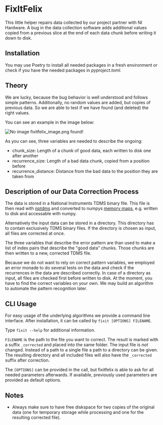 # FixItFelix

This little helper repairs data collected by our project partner with NI Hardware. A bug in the data collection software adds additional values copied from a previous slice at the end of each data chunk before writing it down to disk.

## Installation

You may use Poetry to install all needed packages in a fresh environment or check if you have the needed packages in _pyproject.toml_.

## Theory

We are lucky, because the bug behavior is well understood and follows simple patterns. Additionally, no random values are added, but copies of previous data. So we are able to test if we have found (and deleted) the right values.

You can see an example in the image below:

![No image fixitfelix_image.png found!](visualization_of_recurrence_pattern.png "Example")

As you can see, three variables are needed to describe the ongoing:

* chunk_size: Length of a chunk of good data, each written to disk one after another
* recurrence_size: Length of a bad data chunk, copied from a position before
* recurrence_distance: Distance from the bad data to the position they are taken from

## Description of our Data Correction Process

The data is stored in a National Instruments TDMS binary file. This file is then read with [nptdms](https://pypi.org/project/npTDMS/) and converted to numpys [memory maps](https://docs.scipy.org/doc/numpy/reference/generated/numpy.memmap.html), e.g. written to disk and accessable with numpy. 

Alternatively the input data can be stored in a directory. This directory has to contain exclusively TDMS binary files. If the directory is chosen as input, all files are corrected at once.

The three variables that describe the error pattern are than used to make a list of index pairs that describe the "good data" chunks. Those chunks are then written to a new, corrected TDMS file.

Because we do not want to rely on correct pattern variables, we employed an error monade to do several tests on the data and check if the recurrences in the data are described correctly. In case of a directory as input, all files are checked first before written to disk. At the moment, you have to find the correct variables on your own. We may build an algorithm to automate the pattern recognition later.

## CLI Usage

For easy usage of the underlying algorithms we provide a command line interface.
After installation, it can be called by `fixit [OPTIONS] FILENAME`.

Type `fixit --help` for additional information.

`FILENAME` is the path to the file you want to correct. The result is marked with a suffix `_corrected` and placed into the same folder. The input file is _not_ changed. Instead of a path to a single file a path to a directory can be given. The resulting directory and all included files will also have the `_corrected` suffix after correction.

The `[OPTIONS]` can be provided in the call, but fixitfelix is able to ask for all needed parameters afterwards. If available, previously used parameters are provided as default options.

## Notes

* Always make sure to have free diskspace for two copies of the original data (one for temporary storage while processing and one for the resulting corrected file).
